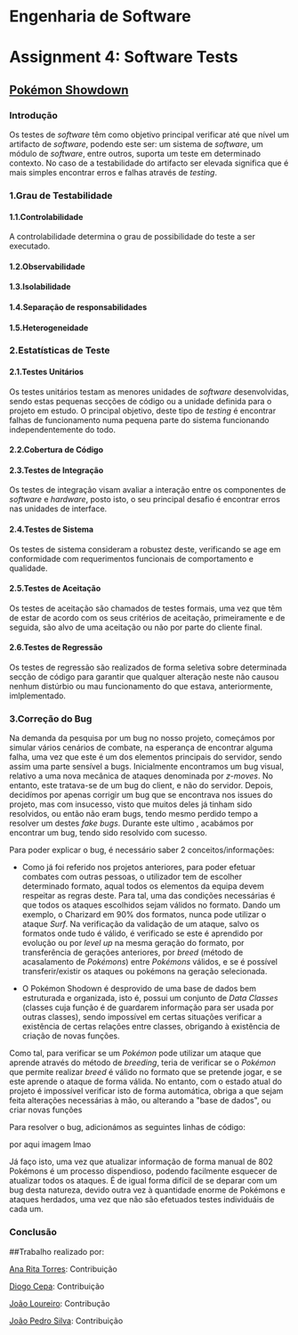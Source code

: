 # **Engenharia de Software**
# Assignment 4: Software Tests

## [Pokémon Showdown](https://www.pokemonshowdown.com)

### Introdução
 Os testes de *software* têm como objetivo principal verificar até que nível um artifacto de *software*, podendo este ser: um sistema de *software*, um módulo de *software*, entre outros, suporta um teste em determinado contexto. No caso de a testabilidade do artifacto ser elevada significa que é mais simples encontrar erros e falhas através de *testing*. 

### 1.Grau de Testabilidade

#### 1.1.Controlabilidade
A controlabilidade determina o grau de possibilidade do teste a ser executado.

#### 1.2.Observabilidade

#### 1.3.Isolabilidade
#### 1.4.Separação de responsabilidades
#### 1.5.Heterogeneidade

### 2.Estatísticas de Teste

#### 2.1.Testes Unitários
Os testes unitários testam as menores unidades de *software* desenvolvidas, sendo estas pequenas secções de código ou a unidade definida para o projeto em estudo. O principal objetivo, deste tipo de *testing* é encontrar falhas de funcionamento numa pequena parte do sistema funcionando independentemente do todo.

#### 2.2.Cobertura de Código

#### 2.3.Testes de Integração
Os testes de integração visam avaliar a interação entre os componentes de *software* e *hardware*, posto isto, o seu principal desafio é encontrar erros nas unidades de interface.

#### 2.4.Testes de Sistema
Os testes de sistema consideram a robustez deste, verificando se age em conformidade com requerimentos funcionais de comportamento e qualidade.

#### 2.5.Testes de Aceitação
Os testes de aceitação são chamados de testes formais, uma vez que têm de estar de acordo com os seus critérios de aceitação, primeiramente e de seguida, são alvo de uma aceitação ou não por parte do cliente final.

#### 2.6.Testes de Regressão
Os testes de regressão são realizados de forma seletiva sobre determinada secção de código para garantir que qualquer alteração neste não causou nenhum distúrbio ou mau funcionamento do que estava, anteriormente, imlplementado.

### 3.Correção do Bug

Na demanda da pesquisa por um bug no nosso projeto, começámos por simular vários cenários de combate, na esperança de encontrar alguma falha, uma vez que este é um dos elementos principais do servidor, sendo assim uma parte sensível a bugs.
Inicialmente encontramos um bug visual, relativo a uma nova mecânica de ataques denominada por *z-moves*. No entanto, este tratava-se de um bug do client, e não do servidor.
Depois, decidímos por apenas corrigir um bug que se encontrava nos issues do projeto, mas com insucesso, visto que muitos deles já tinham sido resolvidos, ou então não eram bugs, tendo mesmo perdido tempo a resolver um destes *fake bugs*.
Durante este ultimo , acabámos por encontrar um bug, tendo sido resolvido com sucesso.

Para poder explicar o bug, é necessário saber 2 conceitos/informações:

- Como já foi referido nos projetos anteriores, para poder efetuar combates com outras pessoas, o utilizador tem de escolher determinado formato, aqual todos os elementos da equipa devem respeitar as regras deste.
 Para tal, uma das condições necessárias é que todos os ataques escolhidos sejam válidos no formato. Dando um exemplo, o Charizard em 90% dos formatos, nunca pode utilizar o ataque *Surf*.
Na verificação da validação de um ataque, salvo os formatos onde tudo é válido, é verificado se este é aprendido por evolução ou por *level up* na mesma geração do formato, por transferência de gerações anteriores, por *breed* (método de acasalamento de *Pokémons*) entre *Pokémons* válidos, e se é possível transferir/existir os ataques ou pokémons na geração selecionada.

- O Pokémon Shodown é desprovido de uma base de dados bem estruturada e organizada, isto é, possui um conjunto de *Data Classes* (classes cuja função é de guardarem informação para ser usada por outras classes), sendo impossível em certas situações verificar a existência de certas relações entre classes, obrigando à existência de criação de novas funções.

Como tal, para verificar se um *Pokémon* pode utilizar um ataque que aprende através do método de *breeding*, teria de verificar se o *Pokémon* que permite realizar *breed* é válido no formato que se pretende jogar, e se este aprende o ataque de forma válida. No entanto, com o estado atual do projeto é impossível verificar isto de forma automática, obriga a que sejam feita alterações necessárias à mão, ou alterando a "base de dados", ou criar novas funções

Para resolver o bug, adicionámos as seguintes linhas de código:

por aqui imagem lmao

Já faço isto, uma vez que atualizar informação de forma manual de 802 Pokémons é um processo dispendioso, podendo facilmente esquecer de atualizar todos os ataques.
É de igual forma difícil de se deparar com um bug desta natureza, devido outra vez à quantidade enorme de Pokémons e ataques herdados, uma vez que não são efetuados testes individuáis de cada um.

### Conclusão

##Trabalho realizado por:

[Ana Rita Torres](https://github.com/AnaRitaTorres): Contribuição 

[Diogo Cepa](https://github.com/dcepa95): Contribuição 

[João Loureiro](https://github.com/Katchau): Contribução 

[João Pedro Silva](https://github.com/joaosilva22): Contribuição 
